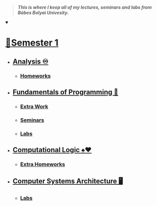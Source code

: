 >***This is where I keep all of my lectures, seminars and labs from Bàbes Bolyai Univesity.***

<details open><summary>

# [:link:Semester 1](https://github.com/alexapvl/Babes-Bolyai-University/tree/master/Semester%201)
</summary>

<!---
this is a comment
(- ## [Algebra :heavy_plus_sign::heavy_multiplication_x:]())
--->

- ## [Analysis :infinity:]()
    - ### [Homeworks]()

- ## [Fundamentals of Programming :snake:]()
    - ### [Extra Work]()
    - ### [Seminars]()
    - ### [Labs]()

- ## [Computational Logic :spades::hearts:]()
    - ### [Extra Homeworks]()

- ## [Computer Systems Architecture :desktop_computer:]()
    - ### [Labs]()
</details>